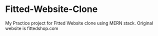 # Fitted-Website-Clone
My Practice project for Fitted Website clone using MERN stack. Original website is fittedshop.com
